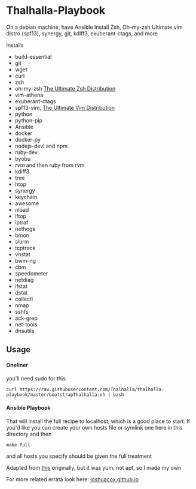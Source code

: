 # Thalhalla-Playbook

On a debian machine, have Ansible Install Zsh, Oh-my-zsh Ultimate vim distro (spf13), synergy, git, kdiff3, exuberant-ctags, and more

  Installs
  - build-essential
  - git
  - wget
  - curl
  - zsh
  - oh-my-zsh [The Ultimate Zsh Distribution](https://github.com/robbyrussell/oh-my-zsh)
  - vim-athena
  - exuberant-ctags
  - spf13-vim, [The Ultimate Vim Distribution](http://vim.spf13.com)
  - python
  - python-pip
  - Ansible
  - docker
  - docker-py
  - nodejs-devl and npm
  - ruby-dev
  - byobu
  - rvm and then ruby from rvm
  - kdiff3
  - tree
  - htop
  - synergy
  - keychain
  - awesome
  - nload
  - iftop
  - iptraf
  - nethogs
  - bmon
  - slurm
  - tcptrack
  - vnstat
  - bwm-ng
  - cbm
  - speedometer
  - netdiag
  - ifstat
  - dstat
  - collectl
  - nmap
  - sshfs
  - ack-grep
  - net-tools
  - dnsutils

## Usage

#### Oneliner

you'll need sudo for this

```
curl https://raw.githubusercontent.com/Thalhalla/thalhalla-playbook/master/bootstrapThalhalla.sh | bash
```

#### Ansible Playbook

That will install the full recipe to localhost, which is a good place to start. If you'd like you can create your own hosts file or symlink one here in this directory and then

```
make full
```

and all hosts you specify should be given the full treatment

Adapted from [this](https://github.com/lmacken/ansible-hacker-playbook) originally, but it was yum, not apt, so I made my own

For more related errata look here:
[joshuacox.github.io](http://joshuacox.github.io/)
